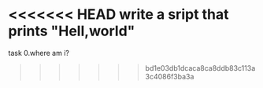 <<<<<<< HEAD
write a sript that prints "Hell,world"
=======
task 0.where am i?
>>>>>>> bd1e03db1dcaca8ca8ddb83c113a3c4086f3ba3a
